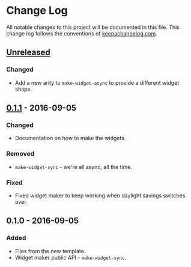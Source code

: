 # Change Log
All notable changes to this project will be documented in this file. This change log follows the conventions of [keepachangelog.com](http://keepachangelog.com/).

## [Unreleased]
### Changed
- Add a new arity to `make-widget-async` to provide a different widget shape.

## [0.1.1] - 2016-09-05
### Changed
- Documentation on how to make the widgets.

### Removed
- `make-widget-sync` - we're all async, all the time.

### Fixed
- Fixed widget maker to keep working when daylight savings switches over.

## 0.1.0 - 2016-09-05
### Added
- Files from the new template.
- Widget maker public API - `make-widget-sync`.

[Unreleased]: https://github.com/your-name/hunt-for-the-thief-who-stole-rock/compare/0.1.1...HEAD
[0.1.1]: https://github.com/your-name/hunt-for-the-thief-who-stole-rock/compare/0.1.0...0.1.1

